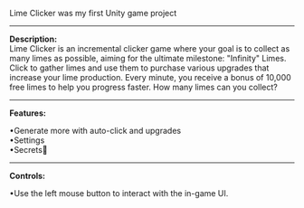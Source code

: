 Lime Clicker was my first Unity game project
_______________________________________
**Description:**  
Lime Clicker is an incremental clicker game where your goal is to collect as many limes as possible, aiming for the ultimate milestone: "Infinity" Limes. 
Click to gather limes and use them to purchase various upgrades that increase your lime production. Every minute, you receive a bonus of 10,000 free limes to help you progress faster. 
How many limes can you collect?
_______________________________________

**Features:**

•Generate more with auto-click and upgrades  
•Settings  
•Secrets🤫
_______________________________________

**Controls:**

•Use the left mouse button to interact with the in-game UI.

